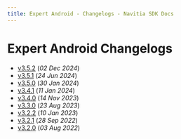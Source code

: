 ```yaml
---
title: Expert Android - Changelogs - Navitia SDK Docs
---
```


# Expert Android Changelogs

* [v3.5.2](releases/3.5.2/index.md) (_02 Dec 2024_)
* [v3.5.1](releases/3.5.1/index.md) (_24 Jun 2024_)
* [v3.5.0](releases/3.5.0/index.md) (_30 Jan 2024_)
* [v3.4.1](releases/3.4.1/index.md) (_11 Jan 2024_)
* [v3.4.0](releases/3.4.0/index.md) (_14 Nov 2023_)
* [v3.3.0](releases/3.3.0/index.md) (_23 Aug 2023_)
* [v3.2.2](releases/3.2.2/index.md) (_10 Jan 2023_)
* [v3.2.1](releases/3.2.1/index.md) (_28 Sep 2022_)
* [v3.2.0](releases/3.2.0/index.md) (_03 Aug 2022_)
